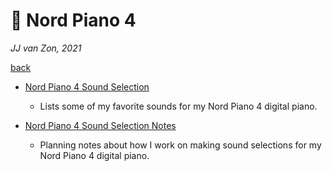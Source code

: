 🎹 Nord Piano 4
================

*JJ van Zon, 2021*

[back](../README.md)

- [Nord Piano 4 Sound Selection](nord-piano-4-sound-selection.md)

    - Lists some of my favorite sounds for my Nord Piano 4 digital piano. 

- [Nord Piano 4 Sound Selection Notes](nord-piano-4-sound-selection-notes.md)

    - Planning notes about how I work on making sound selections for my Nord Piano 4 digital piano.